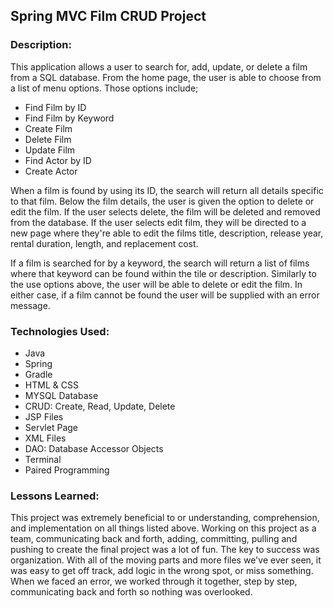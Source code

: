 ## Spring MVC Film CRUD Project

### Description:
This application allows a user to search for, add, update, or delete a film from a SQL database. From the home page, the user is able to choose from a list of menu options. Those options include; 
<ul>
	<li>Find Film by ID</li>
	<li>Find Film by Keyword</li>
	<li>Create Film</li>
	<li>Delete Film</li>
	<li>Update Film</li>
	<li>Find Actor by ID</li>
	<li>Create Actor</li>
</ul>  
When a film is found by using its ID, the search will return all details specific to that film. Below the film details, the user is given the option to delete or edit the film. If the user selects delete, the film will be deleted and removed from the database. If the user selects edit film, they will be directed to a new page where they're able to edit the films title, description, release year, rental duration, length, and replacement cost. 

If a film is searched for by a keyword, the search will return a list of films where that keyword can be found within the tile or description. Similarly to the use options above, the user will be able to delete or edit the film. In either case, if a film cannot be found the user will be supplied with an error message. 
### Technologies Used:
<ul>
<li>Java</li>
<li>Spring</li>
<li>Gradle</li>
<li>HTML & CSS</li>
<li>MYSQL Database</li>
<li>CRUD: Create, Read, Update, Delete</li>
<li>JSP Files</li>
<li>Servlet Page</li>
<li>XML Files</li>
<li>DAO: Database Accessor Objects</li>
<li>Terminal</li>
<li>Paired Programming</li>
</ul>

### Lessons Learned:
This project was extremely beneficial to or understanding, comprehension, and implementation on all things listed above. Working on this project as a team, communicating back and forth, adding, committing, pulling and pushing to create the final project was a lot of fun. The key to success was organization. With all of the moving parts and more files we've ever seen, it was easy to get off track, add logic in the wrong spot, or miss something. When we faced an error, we worked through it together, step by step, communicating back and forth so nothing was overlooked. 